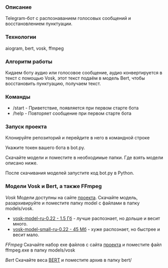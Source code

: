 ### Описание
Telegram-бот с распознаванием голосовых сообщений и восстановлением пунктуации.

### Технологии
aiogram, bert, vosk, ffmpeg

### Алгоритм работы
Кидаем боту аудио или голосовое сообщение, аудио конвертируется в текст с помощью Vosk, этот текст подаём в модель Bert, чтобы восстановить пунктуацию, получаем текст.

### Команды
- /start - Приветствие, появляется при первом старте бота
- /help - Повторяет сообщение при первом старте бота

### Запуск проекта

Клонируйте репозиторий и перейдите в него в командной строке

Укажите токен вашего бота в bot.py.

Скачайте модели и поместите в необходимые папки. Где взять модели описано ниже.

После скачивания моделей запустите код bot.py в Python.

### Модели Vosk и Bert, а также FFmpeg

*Vosk*
Модели доступны на сайте [проекта](https://alphacephei.com/vosk/models "Vosk - оффлайн-распознавание аудио"). Скачайте модель, разархивируйте и поместите папку model с файлами в папку models/vosk.
- [vosk-model-ru-0.22       - 1.5 Гб](https://alphacephei.com/vosk/models/vosk-model-ru-0.22.zip "Модель vosk-model-ru-0.22 - 1.5 Гб") - лучше распознает, но дольше и весит много.
- [vosk-model-small-ru-0.22 - 45 Мб](https://alphacephei.com/vosk/models/vosk-model-small-ru-0.22.zip "Модель vosk-model-small-ru-0.22 - 45 Мб") - хуже распознает, но быстрее и весит мало.

*FFmpeg*
Скачайте набор exe файлов с сайта [проекта](https://ffmpeg.org/download.html "FFmpeg - набор open-source библиотек для конвертирования аудио- и видео в различных форматах.") и поместите файл ffmpeg.exe в папку models/vosk

*Bert*
Скачайте веса [BERT](https://drive.google.com/file/d/190dLqhRjqgNJLKBqz0OxQ3TzxSm5Qbfx/view?usp=sharing) и поместите архив в папку bert/
